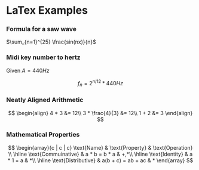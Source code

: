 # LaTex Examples

### Formula for a saw wave

$\sum_{n=1}^{25} \frac{sin(nx)}{n}$

### Midi key number to hertz
Given $A = 440Hz$

$$
f_n = 2^{n/12}*440 Hz
$$

### Neatly Aligned Arithmetic

$$
\begin{align}
4 * 3 &= 12\\
3 * \frac{4}{3} &= 12\\
1 + 2 &= 3
\end{align}
$$

### Mathematical Properties

$$
\begin{array}{c | c | c}
\text{Name} & \text{Property} & \text{Operation} \\
\hline
\text{Commuinative} & a * b = b * a & +,*\\
\hline
\text{Identity} & a * 1 = a & *\\
\hline
\text{Distributive} & a(b + c) = ab + ac & *
\end{array}
$$
